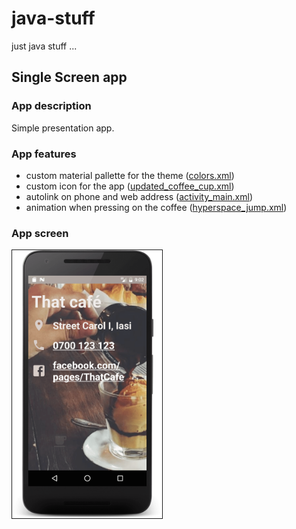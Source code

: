 # java-stuff
just java stuff ...

## Single Screen app

### App description
Simple presentation app.

### App features
+ custom material pallette for the theme ([colors.xml](https://github.com/xR86/java-stuff/blob/master/Android-SingleScreen/app/src/main/res/values/colors.xml))
+ custom icon for the app ([updated_coffee_cup.xml](https://github.com/xR86/java-stuff/blob/master/Android-SingleScreen/app/src/main/res/drawable/updated_coffee_cup.xml))
+ autolink on phone and web address ([activity_main.xml](https://github.com/xR86/java-stuff/blob/master/Android-SingleScreen/app/src/main/res/layout/activity_main.xml))
+ animation when pressing on the coffee ([hyperspace_jump.xml](https://github.com/xR86/java-stuff/blob/master/Android-SingleScreen/app/src/main/res/anim/hyperspace_jump.xml))

### App screen
<img src="screen-main.png" alt="App screen" width="240" border="1" />